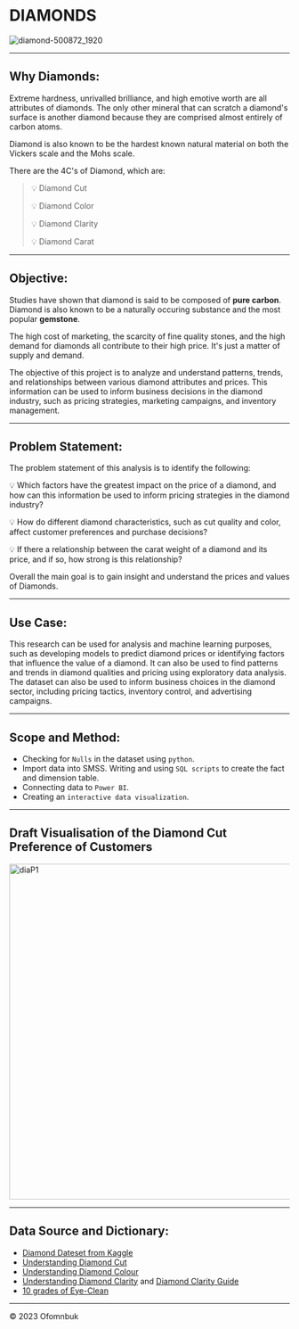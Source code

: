 # DIAMONDS 



![diamond-500872_1920](https://user-images.githubusercontent.com/122539866/229677721-ce464b2c-9369-49f4-8ebe-c72faa726716.jpg)



----

## Why Diamonds:

Extreme hardness, unrivalled brilliance, and high emotive worth are all attributes of diamonds. The only other mineral that can scratch a diamond's surface is another diamond because they are comprised almost entirely of carbon atoms.

Diamond is also known to be the hardest known natural material on both the Vickers scale and the Mohs scale.

There are the 4C's of Diamond, which are:
> 💡 Diamond Cut
> 
> 💡 Diamond Color
> 
> 💡 Diamond Clarity
> 
> 💡 Diamond Carat

---

## Objective:

Studies have shown that diamond is said to be composed of **pure carbon**. Diamond is also known to be a naturally occuring substance and the most popular **gemstone**.

The high cost of marketing, the scarcity of fine quality stones, and the high demand for diamonds all contribute to their high price. It's just a matter of supply and demand.

The objective of this project is to analyze and understand patterns, trends, and relationships between various diamond attributes and prices. This information can be used to inform business decisions in the diamond industry, such as pricing strategies, marketing campaigns, and inventory management. 

---

## Problem Statement:

The problem statement of this analysis is to identify the following:

 💡 Which factors have the greatest impact on the price of a diamond, and how can this information be used to inform pricing strategies in the diamond industry?
> 
 💡 How do different diamond characteristics, such as cut quality and color, affect customer preferences and purchase decisions?
> 
 💡 If there a relationship between the carat weight of a diamond and its price, and if so, how strong is this relationship?

Overall the main goal is to gain insight and understand the prices and values of Diamonds.

----

## Use Case:

This research can be used for analysis and machine learning purposes, such as developing models to predict diamond prices or identifying factors that influence the value of a diamond. It can also be used to find patterns and trends in diamond qualities and pricing using exploratory data analysis. The dataset can also be used to inform business choices in the diamond sector, including pricing tactics, inventory control, and advertising campaigns. 

---

## Scope and Method:
- Checking for `Nulls` in the dataset using `python`.
- Import data into SMSS. Writing and using `SQL scripts` to create the fact and dimension table. 
- Connecting data to `Power BI`.
- Creating an `interactive data visualization`.

----

## Draft Visualisation of the Diamond Cut Preference  of Customers

<img width="602" alt="diaP1" src="https://user-images.githubusercontent.com/122539866/232170418-df29a5f9-5784-4a0c-ba92-9d06eab55b7d.PNG">

-----


## Data Source and Dictionary:
- [Diamond Dateset from Kaggle](https://www.kaggle.com/datasets/hrokrin/the-largest-diamond-dataset-currely-on-kaggle)
- [Understanding Diamond Cut](https://www.lumeradiamonds.com/diamond-education/diamond-shape)
- [Understanding Diamond Colour](https://www.lumeradiamonds.com/diamond-education/diamond-color)
- [Understanding Diamond Clarity](https://4cs.gia.edu/en-us/diamond-clarity/) and [Diamond Clarity Guide](https://www.diamonds.pro/education/clarity/)
- [10 grades of Eye-Clean](https://www.diamonds.pro/education/eye-clean-diamonds/)

-----

&copy; 2023 Ofomnbuk

<!-- markdownlint-enable -->
